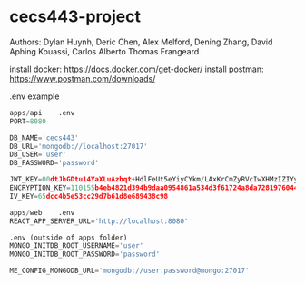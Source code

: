 # cecs443-project

Authors: Dylan Huynh, Deric Chen, Alex Melford, Dening Zhang, David Aphing Kouassi, Carlos Alberto Thomas Frangeard

install docker: https://docs.docker.com/get-docker/
install postman: https://www.postman.com/downloads/
  
.env example
```py
apps/api    .env
PORT=8080

DB_NAME='cecs443'
DB_URL='mongodb://localhost:27017'
DB_USER='user'
DB_PASSWORD='password'

JWT_KEY=00dtJhGDtu14YaXLuAzbqt+HdlFeUt5eYiyCYkm/LAxKrCmZyRVcIwXHMzIZIYy6
ENCRYPTION_KEY=110155b4eb4821d394b9daa0954861a534d3f61724a8da7281976044dddda82b
IV_KEY=65dcc4b5e53cc29d7b61d8e689438c98

apps/web    .env
REACT_APP_SERVER_URL='http://localhost:8080'

.env (outside of apps folder)
MONGO_INITDB_ROOT_USERNAME='user'
MONGO_INITDB_ROOT_PASSWORD='password'

ME_CONFIG_MONGODB_URL='mongodb://user:password@mongo:27017'
```
